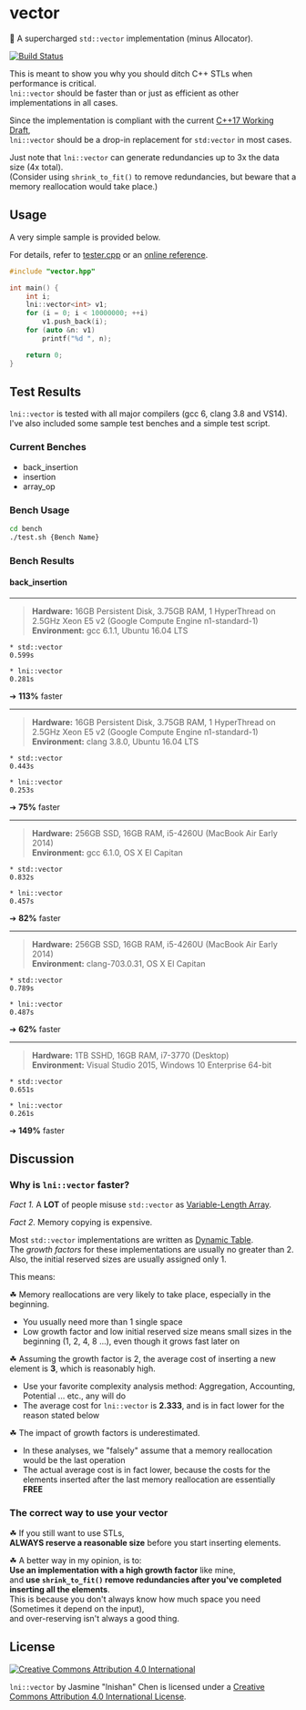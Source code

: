# vector

:purple_heart: A supercharged `std::vector` implementation (minus Allocator).

[![Build Status](https://travis-ci.org/lnishan/vector.svg?branch=master)](https://travis-ci.org/lnishan/vector)

This is meant to show you why you should ditch C++ STLs when performance is critical.  
`lni::vector` should be faster than or just as efficient as other implementations in all cases. 

Since the implementation is compliant with the current [C++17 Working Draft](http://open-std.org/JTC1/SC22/WG21/docs/papers/2016/n4594.pdf),  
`lni::vector` should be a drop-in replacement for `std:vector` in most cases.  

Just note that `lni::vector` can generate redundancies up to 3x the data size (4x total).  
(Consider using `shrink_to_fit()` to remove redundancies, but beware that a memory reallocation would take place.)


## Usage

A very simple sample is provided below.  

For details, refer to [tester.cpp](tester.cpp) or an [online reference](http://en.cppreference.com/w/cpp/container/vector). 

```cpp
#include "vector.hpp"

int main() {
	int i;
	lni::vector<int> v1;
	for (i = 0; i < 10000000; ++i)
		v1.push_back(i);
	for (auto &n: v1)
	 	printf("%d ", n);

	return 0;
}
```

## Test Results

`lni::vector` is tested with all major compilers (gcc 6, clang 3.8 and VS14).  
I've also included some sample test benches and a simple test script.

### Current Benches

* back_insertion
* insertion
* array_op

### Bench Usage

```bash
cd bench
./test.sh {Bench Name}
```

### Bench Results

#### back_insertion

---

> **Hardware:** 16GB Persistent Disk, 3.75GB RAM, 1 HyperThread on 2.5GHz Xeon E5 v2 (Google Compute Engine n1-standard-1)  
> **Environment:** gcc 6.1.1, Ubuntu 16.04 LTS

```
* std::vector
0.599s

* lni::vector
0.281s
```

➔ **113%** faster

---

> **Hardware:** 16GB Persistent Disk, 3.75GB RAM, 1 HyperThread on 2.5GHz Xeon E5 v2 (Google Compute Engine n1-standard-1)  
> **Environment:** clang 3.8.0, Ubuntu 16.04 LTS

```
* std::vector
0.443s

* lni::vector
0.253s
```

➔ **75%** faster

---

> **Hardware:** 256GB SSD, 16GB RAM, i5-4260U (MacBook Air Early 2014)  
> **Environment:** gcc 6.1.0, OS X El Capitan

```
* std::vector
0.832s

* lni::vector
0.457s
```

➔ **82%** faster

---

> **Hardware:** 256GB SSD, 16GB RAM, i5-4260U (MacBook Air Early 2014)  
> **Environment:** clang-703.0.31, OS X El Capitan

```
* std::vector
0.789s

* lni::vector
0.487s
```

➔ **62%** faster

---

> **Hardware:** 1TB SSHD, 16GB RAM, i7-3770 (Desktop)  
> **Environment:** Visual Studio 2015, Windows 10 Enterprise 64-bit

```
* std::vector
0.651s

* lni::vector
0.261s
```
➔ **149%** faster


## Discussion

### Why is `lni::vector` faster?

*Fact 1.* A **LOT** of people misuse `std::vector` as [Variable-Length Array](https://en.wikipedia.org/wiki/Variable-length_array).

*Fact 2.* Memory copying is expensive.

Most `std::vector` implementations are written as [Dynamic Table](https://en.wikipedia.org/wiki/Dynamic_array).  
The *growth factors* for these implementations are usually no greater than 2.  
Also, the initial reserved sizes are usually assigned only 1.

This means:

☘ Memory reallocations are very likely to take place, especially in the beginning.  
- You usually need more than 1 single space  
- Low growth factor and low initial reserved size means small sizes in the beginning (1, 2, 4, 8 ...), even though it grows fast later on

☘ Assuming the growth factor is 2, the average cost of inserting a new element is **3**, which is reasonably high.  
- Use your favorite complexity analysis method: Aggregation, Accounting, Potential ... etc., any will do  
- The average cost for `lni::vector` is **2.333**, and is in fact lower for the reason stated below

☘ The impact of growth factors is underestimated.  
- In these analyses, we "falsely" assume that a memory reallocation would be the last operation
- The actual average cost is in fact lower, because the costs for the elements inserted after the last memory reallocation are essentially **FREE**

### The correct way to use your vector

☘ If you still want to use STLs,  
**ALWAYS reserve a reasonable size** before you start inserting elements.

☘ A better way in my opinion, is to:   
**Use an implementation with a high growth factor** like mine,  
and **use `shrink_to_fit()` remove redundancies after you've completed inserting all the elements**.  
This is because you don't always know how much space you need (Sometimes it depend on the input),  
and over-reserving isn't always a good thing.


## License

[![Creative Commons Attribution 4.0 International](https://i.creativecommons.org/l/by/4.0/88x31.png)](http://creativecommons.org/licenses/by/4.0/)

`lni::vector` by Jasmine "lnishan" Chen is licensed under a [Creative Commons Attribution 4.0 International License](http://creativecommons.org/licenses/by/4.0/).
